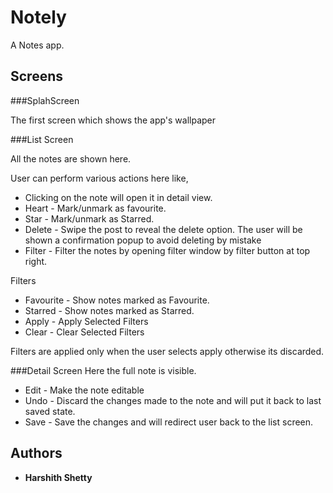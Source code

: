# Notely

A Notes app.

## Screens

###SplahScreen

The first screen which shows the app's wallpaper

###List Screen

All the notes are shown here. 

User can perform various actions here like,

* Clicking on the note will open it in detail view.
* Heart  - Mark/unmark as favourite.
* Star   - Mark/unmark as Starred.
* Delete - Swipe the post to reveal the delete option. The user will be shown a confirmation popup to avoid deleting by mistake
* Filter - Filter the notes by opening filter window by filter button at top right.

Filters

* Favourite - Show notes marked as Favourite.
* Starred   - Show notes marked as Starred.
* Apply     - Apply Selected Filters
* Clear     - Clear Selected Filters

Filters are applied only when the user selects apply otherwise its discarded.

###Detail Screen
Here the full note is visible.

* Edit -  Make the note editable
* Undo -  Discard the changes made to the note and will put it back to last saved state.
* Save -  Save the changes and will redirect user back to the list screen.

## Authors

* **Harshith Shetty**